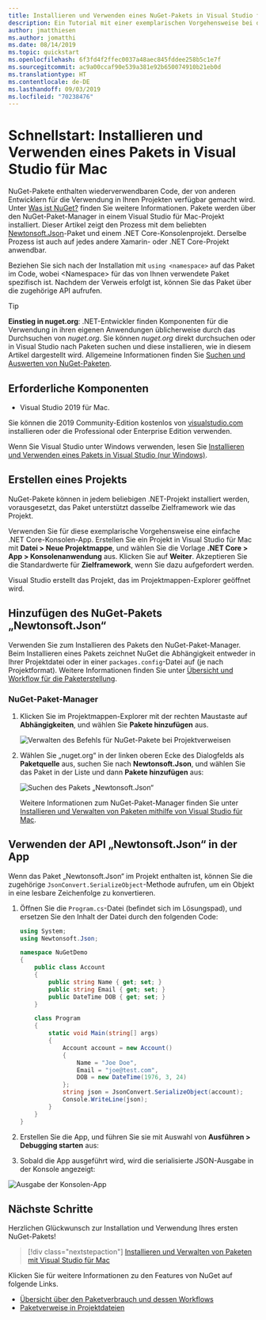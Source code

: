 ```yaml
---
title: Installieren und Verwenden eines NuGet-Pakets in Visual Studio für Mac
description: Ein Tutorial mit einer exemplarischen Vorgehensweise bei der Installation und Verwendung eines NuGet-Pakets in einem Visual Studio für Mac-Projekt.
author: jmatthiesen
ms.author: jomatthi
ms.date: 08/14/2019
ms.topic: quickstart
ms.openlocfilehash: 6f3fd4f2ffec0037a48aec845fddee258b5c1e7f
ms.sourcegitcommit: ac9a00ccaf90e539a381e92b650074910b21eb0d
ms.translationtype: HT
ms.contentlocale: de-DE
ms.lasthandoff: 09/03/2019
ms.locfileid: "70238476"
---
```

# <a name="quickstart-install-and-use-a-package-in-visual-studio-for-mac"></a>Schnellstart: Installieren und Verwenden eines Pakets in Visual Studio für Mac

NuGet-Pakete enthalten wiederverwendbaren Code, der von anderen Entwicklern für die Verwendung in Ihren Projekten verfügbar gemacht wird. Unter [Was ist NuGet?](../What-is-NuGet.md) finden Sie weitere Informationen. Pakete werden über den NuGet-Paket-Manager in einem Visual Studio für Mac-Projekt installiert. Dieser Artikel zeigt den Prozess mit dem beliebten [Newtonsoft.Json](https://www.nuget.org/packages/Newtonsoft.Json/)-Paket und einem .NET Core-Konsolenprojekt. Derselbe Prozess ist auch auf jedes andere Xamarin- oder .NET Core-Projekt anwendbar.

Beziehen Sie sich nach der Installation mit `using <namespace>` auf das Paket im Code, wobei \<Namespace\> für das von Ihnen verwendete Paket spezifisch ist. Nachdem der Verweis erfolgt ist, können Sie das Paket über die zugehörige API aufrufen.

> [!Tip]
> **Einstieg in nuget.org**: .NET-Entwickler finden Komponenten für die Verwendung in ihren eigenen Anwendungen üblicherweise durch das Durchsuchen von *nuget.org*. Sie können *nuget.org* direkt durchsuchen oder in Visual Studio nach Paketen suchen und diese installieren, wie in diesem Artikel dargestellt wird. Allgemeine Informationen finden Sie [Suchen und Auswerten von NuGet-Paketen](../consume-packages/finding-and-choosing-packages.md).

## <a name="prerequisites"></a>Erforderliche Komponenten

- Visual Studio 2019 für Mac.

Sie können die 2019 Community-Edition kostenlos von [visualstudio.com](https://www.visualstudio.com/) installieren oder die Professional oder Enterprise Edition verwenden.

Wenn Sie Visual Studio unter Windows verwenden, lesen Sie [Installieren und Verwenden eines Pakets in Visual Studio (nur Windows)](install-and-use-a-package-in-visual-studio.md).

## <a name="create-a-project"></a>Erstellen eines Projekts

NuGet-Pakete können in jedem beliebigen .NET-Projekt installiert werden, vorausgesetzt, das Paket unterstützt dasselbe Zielframework wie das Projekt.

Verwenden Sie für diese exemplarische Vorgehensweise eine einfache .NET Core-Konsolen-App. Erstellen Sie ein Projekt in Visual Studio für Mac mit **Datei > Neue Projektmappe**, und wählen Sie die Vorlage **.NET Core > App > Konsolenanwendung** aus. Klicken Sie auf **Weiter**. Akzeptieren Sie die Standardwerte für **Zielframework**, wenn Sie dazu aufgefordert werden.

Visual Studio erstellt das Projekt, das im Projektmappen-Explorer geöffnet wird.

## <a name="add-the-newtonsoftjson-nuget-package"></a>Hinzufügen des NuGet-Pakets „Newtonsoft.Json“

Verwenden Sie zum Installieren des Pakets den NuGet-Paket-Manager. Beim Installieren eines Pakets zeichnet NuGet die Abhängigkeit entweder in Ihrer Projektdatei oder in einer `packages.config`-Datei auf (je nach Projektformat). Weitere Informationen finden Sie unter [Übersicht und Workflow für die Paketerstellung](../consume-packages/Overview-and-Workflow.md).

### <a name="nuget-package-manager"></a>NuGet-Paket-Manager

1. Klicken Sie im Projektmappen-Explorer mit der rechten Maustaste auf **Abhängigkeiten**, und wählen Sie **Pakete hinzufügen** aus.

    ![Verwalten des Befehls für NuGet-Pakete bei Projektverweisen](media/QS_Use_Mac-02-ManageNuGetPackages.png)

1. Wählen Sie „nuget.org“ in der linken oberen Ecke des Dialogfelds als **Paketquelle** aus, suchen Sie nach **Newtonsoft.Json**, und wählen Sie das Paket in der Liste und dann **Pakete hinzufügen** aus:

    ![Suchen des Pakets „Newtonsoft.Json“](media/QS_Use_Mac-03-NewtonsoftJson.png)

    Weitere Informationen zum NuGet-Paket-Manager finden Sie unter [Installieren und Verwalten von Paketen mithilfe von Visual Studio für Mac](../consume-packages/install-use-packages-visual-studio.md).

## <a name="use-the-newtonsoftjson-api-in-the-app"></a>Verwenden der API „Newtonsoft.Json“ in der App

Wenn das Paket „Newtonsoft.Json“ im Projekt enthalten ist, können Sie die zugehörige `JsonConvert.SerializeObject`-Methode aufrufen, um ein Objekt in eine lesbare Zeichenfolge zu konvertieren.

1. Öffnen Sie die `Program.cs`-Datei (befindet sich im Lösungspad), und ersetzen Sie den Inhalt der Datei durch den folgenden Code:

    ```cs
    using System;
    using Newtonsoft.Json;

    namespace NuGetDemo
    {
        public class Account
        {
            public string Name { get; set; }
            public string Email { get; set; }
            public DateTime DOB { get; set; }
        }
    
        class Program
        {
            static void Main(string[] args)
            {
                Account account = new Account()
                {
                    Name = "Joe Doe",
                    Email = "joe@test.com",
                    DOB = new DateTime(1976, 3, 24)
                };
                string json = JsonConvert.SerializeObject(account);
                Console.WriteLine(json);
            }
        }
    }
    ```

1. Erstellen Sie die App, und führen Sie sie mit Auswahl von **Ausführen > Debugging starten** aus:

1. Sobald die App ausgeführt wird, wird die serialisierte JSON-Ausgabe in der Konsole angezeigt:

  ![Ausgabe der Konsolen-App](media/QS_Use_Mac-06-AppStart.png)

## <a name="next-steps"></a>Nächste Schritte
Herzlichen Glückwunsch zur Installation und Verwendung Ihres ersten NuGet-Pakets!

> [!div class="nextstepaction"]
> [Installieren und Verwalten von Paketen mit Visual Studio für Mac](/visualstudio/mac/nuget-walkthrough?toc=/nuget/toc.json)

Klicken Sie für weitere Informationen zu den Features von NuGet auf folgende Links.

- [Übersicht über den Paketverbrauch und dessen Workflows](../consume-packages/overview-and-workflow.md)
- [Paketverweise in Projektdateien](../consume-packages/package-references-in-project-files.md)
